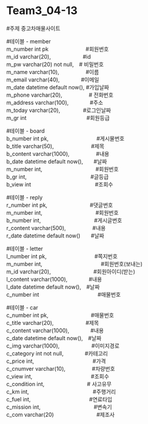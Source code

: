 # Team3_04-13

#주제 중고차매물사이트

#테이블 - member<br/>
m_number int pk　　　　　　　#회원번호<br/>
m_id varchar(20),　　　　　　#id<br/>
m_pw varchar(20) not null,　# 비밀번호<br/>
m_name varchar(10),　　　　　#이름<br/>
m_email varchar(40),　　　　#이메일<br/>
m_date datetime default now(), #가입날짜<br/>
m_phone varchar(20),　　　　　# 전화번호<br/>
m_address varchar(100),　　　　#주소<br/>
m_today varchar(20),　　　　 #로그인날짜<br/>
m_gr int　　　　　　　　　　　 #회원등급<br/>

#테이블 - board<br/>
b_number int pk,　　　　　　　　　#게시물번호<br/>
b_title varchar(50),　　　　　　　#제목<br/>
b_content varchar(1000),　　　　　#내용<br/>
b_date datetime default now(),　　#날짜<br/>
m_number int,　　　　　　　　　　#회원번호<br/>
b_gr int,　　　　　　　　　　　　#글등급<br/>
b_view int　　　　　　　　　　　　#조회수<br/>

#테이블 - reply<br/>
r_number int pk,　　　　　　　　#댓글번호<br/>
m_number int,　　　　　　　　　　#회원번호<br/>
b_number int,　　　　　　　　　　#게시글번호<br/>
r_content varchar(500),　　　　　#내용<br/>
r_date datetime default now()　　#날짜<br/>

#테이블 - letter<br/>
l_number int pk,　　　　　　　　　#쪽지번호<br/>
m_number int,　　　　　　　　　　　#회원번호(보내는)<br/>
m_id varchar(20),　　　　　　　　#회원아이디(받는)<br/>
l_content varchar(1000),　　　　#내용<br/>
l_date datetime default now(),　#날짜<br/>
c_number int　　　　　　　　　　　#매물번호<br/>

#테이블 - car<br/>
c_number int pk,　　　　　　　　#매물번호<br/>
c_title varchar(20),　　　　　　#제목<br/>
c_content varchar(1000),　　　　#내용<br/>
c_date datetime default now(),　#날짜<br/>
c_img varchar(1000),　　　　　　#이미지경로<br/>
c_category int not null,　　　　#카테고리<br/>
c_price int,　　　　　　　　　　　#가격<br/>
c_cnumver varchar(10),　　　　　#차량번호<br/>
c_view int,　　　　　　　　　　　#조회수<br/>
c_condition int,　　　　　　　　# 사고유무 <br/>
c_km int,　　　　　　　　　　　　#주행거리<br/>
c_fuel int,　　　　　　　　　　　#연료타입<br/>
c_mission int,　　　　　　　　　　#변속기<br/>
c_com varchar(20)　　　　　　　　#제조사<br/>
